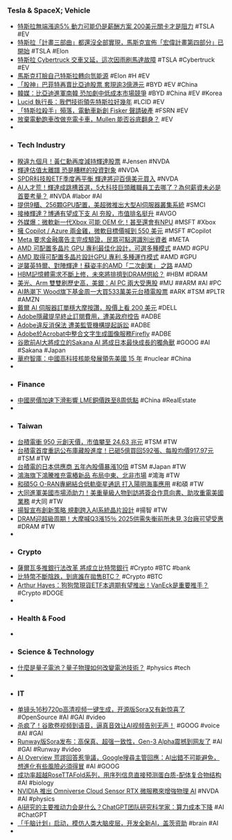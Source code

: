 ### Tesla & SpaceX; Vehicle
- [特斯拉無端漲逾5% 動力可能仍是薪酬方案 200美元關卡才是阻力](https://news.cnyes.com/news/id/5603784) #TSLA #EV
- [特斯拉「計畫三部曲」都還沒全部實現，馬斯克宣佈「宏偉計畫第四部分」已開始](https://www.inside.com.tw/article/35350-elon-musk-working-tesla-master-plan-part-4) #TSLA #Elon
- [特斯拉 Cybertruck 交車又延，這次因雨刷馬達故障](https://technews.tw/2024/06/18/tesla-pauses-cybertruck-deliveries-over-wiper-motor-issue/) #TSLA #Cybertruck #EV
- [馬斯克打臉自己特斯拉轉向氫能源](https://www.technice.com.tw/technology/energy/119000/) #Elon #H #EV
- [「股神」巴菲特再賣比亞迪股票 套現逾3億港元](https://news.cnyes.com/news/id/5603148) #BYD #EV #China
- [韓媒：比亞迪進軍南韓 恐加劇中低成本市場競爭](https://news.cnyes.com/news/id/5604159) #BYD #China #EV #Korea
- [Lucid 執行長：我們技術領先特斯拉好幾年](https://technews.tw/2024/06/18/lucid-tech-lead-tesla-number-of-years/) #LCID #EV
- [「特斯拉殺手」殞落，電動車新創 Fisker 聲請破產](https://finance.technews.tw/2024/06/18/fisker-file-for-bankruptcy/) #FSRN #EV
- [放棄電動跑車改做充電卡車，Mullen 能否谷底翻身？](https://technews.tw/2024/06/17/mullen-electrick-charge-truck/) #EV
-
- ### Tech Industry
- [睽違九個月！黃仁勳再度減持輝達股票](https://news.cnyes.com/news/id/5603840) #Jensen #NVDA
- [輝達估值太離譜 恐是糟糕的投資對象](https://news.cnyes.com/news/id/5603384) #NVDA
- [SPDR科技股ETF季度再平衡 輝達將迎百億美元買入](https://news.cnyes.com/news/id/5603376) #NVDA
- [AI人才荒！輝達成跳槽首選，5大科技巨頭離職員工去哪了？為何薪資未必是首要考量？](https://www.bnext.com.tw/article/79471/nvidia-neta-amazon-talnet) #NVDA #labor #AI
- [提供9櫃、256顆GPU配置，美超微推出大型AI伺服器叢集系統](https://www.ithome.com.tw/review/163492) #SMCI
- [接棒輝達？博通有望成下支 AI 夯股，市值排名挺升](https://finance.technews.tw/2024/06/18/broadcom-ai/) #AVGO
- [外媒爆：微軟新一代Xbox 可能 OEM 化！甚至還會有NPU](https://www.inside.com.tw/article/35346-microsoft-next-xbox-oem-npu) #MSFT #Xbox
- [擁 Copilot / Azure 兩金雞，微軟目標價喊到 550 美元](https://finance.technews.tw/2024/06/18/copilot-azure-microsoft/) #MSFT #Copilot
- [Meta 要求金融廣告主完成驗證，民眾可點選識別出資者](https://infosecu.technews.tw/2024/06/18/meta-anti-fraud-people-can-view-financial-advertisers/) #META
- [AMD 可配置多晶片 GPU 專利最佳化設計，可選多種模式](https://technews.tw/2024/06/18/amds-configurable-multi-chip-design-gpu-patent-enables-optimized-design/) #AMD #GPU
- [AMD 取得可配置多晶片設計GPU 專利,多種運作模式](https://www.coolaler.com/index/amd-取得可配置多晶片設計-gpu-專利-多種運作模式/) #AMD #GPU
- [逆襲英特爾、對陣輝達！蘇姿丰的AMD「二次創業」 之路](https://www.techbang.com/posts/116155-counterattack-intel-against-nvidia-amd) #AMD
- [HBM記憶體需求不斷上修，未來將排擠到DRAM供給？](https://uanalyze.com.tw/articles/567165479) #HBM #DRAM
- [美光、Arm 雙雙刷歷史高，美銀：AI PC 兩大受惠股](https://finance.technews.tw/2024/06/18/buy-arm-and-micron-stock-to-play-the-ai-pc-trend/) #MU ##ARM #AI #PC
- [AI熱潮下 Wood旗下基金周一大買533萬美元台積電股票](https://news.cnyes.com/news/id/5604117) #ARK #TSM #PLTR #AMZN
- [戴爾 AI 伺服器訂單穩大摩按讚，股價上看 200 美元](https://finance.technews.tw/2024/06/18/dell-stock-jumps-as-morgan-stanley-pounds-the-table/) #DELL
- [Adobe隱藏提早終止訂閱費用，遭美政府控告](https://www.ithome.com.tw/news/163505) #ADBE
- [Adobe違反消保法 遭美監管機構提起訴訟](https://news.cnyes.com/news/id/5603341) #ADBE
- [Adobe於Acrobat中整合文字生成圖像服務Firefly](https://www.ithome.com.tw/news/163506) #ADBE
- [谷歌前AI大將成立的Sakana AI 將成日本最快成長的獨角獸](https://news.cnyes.com/news/id/5603694) #GOOG #AI #Sakana #Japan
- [華府智庫：中國高科技核能發展領先美國 15 年](https://technews.tw/2024/06/18/chinas-high-tech-nuclear-energy-development-leads-the-usa-by-15yrs/) #nuclear #China
-
- ### Finance
- [中國房價加速下滑影響 LME銅價跌至8周低點](https://news.cnyes.com/news/id/5603206) #China #RealEstate
-
- ### Taiwan
- [台積電衝 950 元創天價，市值攀至 24.63 兆元](https://finance.technews.tw/2024/06/18/tsmc-950-stock-price/) #TSM #TW
- [台積電首度重訊公布庫藏股進度！已砸5億買回592張、每股均價917.97元](https://www.wealth.com.tw/articles/090e6ccc-52af-4701-93ec-7a2c09b6867b) #TSM #TW
- [台積電的日本供應商 五年內股價暴漲10倍](https://news.cnyes.com/news/id/5603404) #TSM #Japan #TW
- [鴻海旗下鴻騰推充電樁新品 布局中東、北非市場](https://news.cnyes.com/news/id/5603803) #鴻海 #TW
- [和碩5G O-RAN專網結合低軌衛星通訊 打入陽明海事應用](https://news.cnyes.com/news/id/5603144) #和碩 #TW
- [大同進軍美國市場添助力！美重量級人物到訪將簽合作意向書、助攻重電美國業務](https://www.wealth.com.tw/articles/146ca6f1-c412-4b34-91c7-96d8acb1fa81) #大同 #TW
- [揚智宣布創新策略 規劃跨入AI系統晶片設計](https://news.cnyes.com/news/id/5604263) #揚智 #TW
- [DRAM迎超級周期！大摩喊Q3漲15％ 2025供需失衡前所未見 3台廠可望受惠](https://www.wealth.com.tw/articles/c9c29f64-086b-4c6d-ada1-3f1d05e1881a) #DRAM #TW
-
- ### Crypto
- [薩爾瓦多推銀行法改革 將成立比特幣銀行](https://news.cnyes.com/news/id/5603406) #Crypto #BTC #bank
- [比特幣不斷陰跌，到底誰在拋售BTC？](https://www.blocktempo.com/market-continues-to-decline-who-is-selling-off/) #Crypto #BTC
- [Arthur Hayes：狗狗幣現貨ETF本週期有望推出！VanEck是重要推手？](https://www.blocktempo.com/spot-dogecoin-etf-expected-to-launch-this-cycle/) #Crypto #DOGE
-
- ### Health & Food
-
- ### Science & Technology
- [什麼是量子電池？量子物理如何改變電池技術？](https://www.techbang.com/posts/116159-quantum-battery-technology) #physics #tech
-
- ### IT
- [单镜头16秒720p高清视频一键生成，开源版Sora又有新惊喜了](https://www.jiqizhixin.com/articles/2024-06-18-6) #OpenSource #AI #GAI #video
- [杀疯了！谷歌卷视频到语音，逼真音效让AI视频告别无声！](https://www.jiqizhixin.com/articles/2024-06-18-5) #GOOG #voice #AI #GAI
- [Runway版Sora发布：高保真、超强一致性，Gen-3 Alpha震撼到网友了](https://www.jiqizhixin.com/articles/2024-06-18) #AI #GAI #Runway #video
- [AI Overview 荒謬回答惹爭議，Google搜尋主管回應：AI出錯不可能避免，想進化有些風險必須得冒](https://www.techbang.com/posts/116137-ai-products-are-repeatedly-involved-in-controversy-google) #AI #GOOG
- [成功率超越RoseTTAFold系列，用序列信息直接预测蛋白质-配体复合物结构](https://www.jiqizhixin.com/articles/2024-06-18-8) #AI #biology
- [NVIDIA 推出 Omniverse Cloud Sensor RTX 微服務來增強物理 AI](https://news.xfastest.com/nvidia/141984/nvidia-omniverse-cloud-sensor-rtx/) #NVDA #AI #physics
- [AI研究的主要推动力会是什么？ChatGPT团队研究科学家：算力成本下降](https://www.jiqizhixin.com/articles/2024-06-17-8) #AI #ChatGPT
- [「千脑计划」启动，模仿人类大脑皮层，开发全新AI，盖茨资助](https://www.jiqizhixin.com/articles/2024-06-18-9) #brain #AI
-